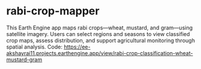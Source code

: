 # rabi-crop-mapper
This Earth Engine app maps rabi crops—wheat, mustard, and gram—using satellite imagery. Users can select regions and seasons to view classified crop maps, assess distribution, and support agricultural monitoring through spatial analysis.
Code: https://ee-akshayrai11.projects.earthengine.app/view/rabi-crop-classification-wheat-mustard-gram
